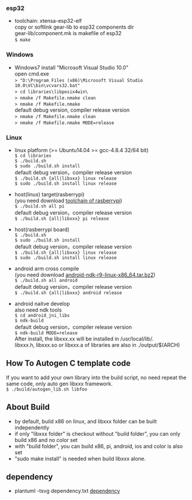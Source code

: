 ### esp32
   * toolchain: xtensa-esp32-elf  
    copy or softlink gear-lib to esp32 components dir  
    gear-lib/component.mk is makefile of esp32  
    `$ make`

### Windows
  * Windows7 install "Microsoft Visual Studio 10.0"  
    open cmd.exe  
   `> "D:\Program Files (x86)\Microsoft Visual Studio 10.0\VC\bin\vcvars32.bat"`  
   `> cd libraries\libposix4win\`  
   `> nmake /f Makefile.nmake clean`  
   `> nmake /f Makefile.nmake`  
   default debug version, compiler release version  
   `> nmake /f Makefile.nmake clean`  
   `> nmake /f Makefile.nmake MODE=release`
   
### Linux
  * linux platform (>= Ubuntu14.04 >= gcc-4.8.4 32/64 bit)  
   `$ cd libraries`  
   `$ ./build.sh`     
   `$ sudo ./build.sh install`  
   default debug version，compiler release version  
   `$ ./build.sh {all|libxxx} linux release`   
   `$ sudo ./build.sh install linux release`  
   
  * host(linux) target(rasberrypi)  
    (you need download [toolchain of rasberrypi](https://github.com/raspberrypi/tools.git))  
   `$ ./build.sh all pi`  
   default debug version，compiler release version  
   `$ ./build.sh {all|libxxx} pi release`  

  * host(rasberrypi board)  
   `$ ./build.sh`  
   `$ sudo ./build.sh install`  
   default debug version，compiler release version  
   `$ ./build.sh {all|libxxx} linux release`  
   `$ sudo ./build.sh install linux release`  

  * android arm cross compile  
   (you need download [android-ndk-r9-linux-x86_64.tar.bz2](http://dl.google.com/android/ndk/android-ndk-r9-linux-x86_64.tar.bz2))  
   `$ ./build.sh all android`  
   default debug version，compiler release version  
   `$ ./build.sh {all|libxxx} android release`  
   
  * android naitve develop  
    also need ndk tools  
   `$ cd android_jni_libs`  
   `$ ndk-build`  
   default debug version，compiler release version  
   `$ ndk-build MODE=release`  
   After install, the libxxx.xx will be installed in /usr/local/lib/.  
   libxxx.h, libxxx.so or libxxx.a of libraries are also in ./output/$(ARCH)  

## How To Autogen C template code
   If you want to add your own library into the build script, no need repeat the same code, only auto gen libxxx framework.  
  `$ ./build/autogen_lib.sh libfoo`

## About Build
  * by default, build x86 on linux, and libxxx folder can be built independently
  * if only "libxxx folder" is checkout without "build folder", you can only build x86 and no color set
  * with "build folder", you can build x86, pi, android, ios and color is also set
  * "sudo make install" is needed when build libxxx alone.

## dependency
  * plantuml -tsvg dependency.txt
  [dependency](build/gear-lib.svg)  
